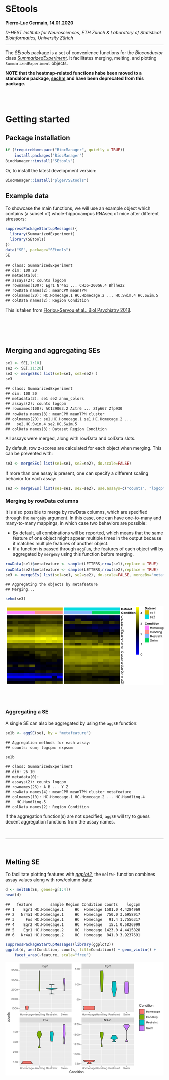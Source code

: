# SEtools

**Pierre-Luc Germain, 14.01.2020**

*D-HEST Institute for Neurosciences, ETH Zürich & Laboratory of Statistical Bioinformatics, University Zürich*

***

The *SEtools* package is a set of convenience functions for the _Bioconductor_ class *[SummarizedExperiment](https://bioconductor.org/packages/3.10/SummarizedExperiment)*. It facilitates merging, melting, and plotting `SummarizedExperiment` objects.

**NOTE that the heatmap-related functions habe been moved to a standalone package, [sechm](https://github.com/plger/sechm) and have been deprecated from this package.**


<br/><br/>

# Getting started

## Package installation


```r
if (!requireNamespace("BiocManager", quietly = TRUE))
    install.packages("BiocManager")
BiocManager::install("SEtools")
```


Or, to install the latest development version:


```r
BiocManager::install("plger/SEtools")
```

## Example data

To showcase the main functions, we will use an example object which contains (a subset of) whole-hippocampus RNAseq of mice after different stressors:


```r
suppressPackageStartupMessages({
  library(SummarizedExperiment)
  library(SEtools)
})
data("SE", package="SEtools")
SE
```

```
## class: SummarizedExperiment 
## dim: 100 20 
## metadata(0):
## assays(2): counts logcpm
## rownames(100): Egr1 Nr4a1 ... CH36-200G6.4 Bhlhe22
## rowData names(2): meanCPM meanTPM
## colnames(20): HC.Homecage.1 HC.Homecage.2 ... HC.Swim.4 HC.Swim.5
## colData names(2): Region Condition
```

This is taken from [Floriou-Servou et al., Biol Psychiatry 2018](https://doi.org/10.1016/j.biopsych.2018.02.003).

<br/><br/>

<br/>

## Merging and aggregating SEs


```r
se1 <- SE[,1:10]
se2 <- SE[,11:20]
se3 <- mergeSEs( list(se1=se1, se2=se2) )
se3
```

```
## class: SummarizedExperiment 
## dim: 100 20 
## metadata(3): se1 se2 anno_colors
## assays(2): counts logcpm
## rownames(100): AC139063.2 Actr6 ... Zfp667 Zfp930
## rowData names(3): meanCPM meanTPM cluster
## colnames(20): se1.HC.Homecage.1 se1.HC.Homecage.2 ...
##   se2.HC.Swim.4 se2.HC.Swim.5
## colData names(3): Dataset Region Condition
```

All assays were merged, along with rowData and colData slots.

By default, row z-scores are calculated for each object when merging. This can be prevented with:

```r
se3 <- mergeSEs( list(se1=se1, se2=se2), do.scale=FALSE)
```

If more than one assay is present, one can specify a different scaling behavior for each assay:

```r
se3 <- mergeSEs( list(se1=se1, se2=se2), use.assays=c("counts", "logcpm"), do.scale=c(FALSE, TRUE))
```

### Merging by rowData columns

It is also possible to merge by rowData columns, which are specified through the `mergeBy` argument. 
In this case, one can have one-to-many and many-to-many mappings, in which case two behaviors are possible:

* By default, all combinations will be reported, which means that the same feature of one object might appear multiple times in the output because it matches multiple features of another object.
* If a function is passed through `aggFun`, the features of each object will by aggregated by `mergeBy` using this function before merging.


```r
rowData(se1)$metafeature <- sample(LETTERS,nrow(se1),replace = TRUE)
rowData(se2)$metafeature <- sample(LETTERS,nrow(se2),replace = TRUE)
se3 <- mergeSEs( list(se1=se1, se2=se2), do.scale=FALSE, mergeBy="metafeature", aggFun=median)
```

```
## Aggregating the objects by metafeature
## Merging...
```

```r
sehm(se3)
```

![](README_files/figure-html/merging-1.png)<!-- -->

<br/><br/>


### Aggregating a SE

A single SE can also be aggregated by using the `aggSE` function:


```r
se1b <- aggSE(se1, by = "metafeature")
```

```
## Aggregation methods for each assay:
## counts: sum; logcpm: expsum
```

```r
se1b
```

```
## class: SummarizedExperiment 
## dim: 26 10 
## metadata(0):
## assays(2): counts logcpm
## rownames(26): A B ... Y Z
## rowData names(4): meanCPM meanTPM cluster metafeature
## colnames(10): HC.Homecage.1 HC.Homecage.2 ... HC.Handling.4
##   HC.Handling.5
## colData names(2): Region Condition
```

If the aggregation function(s) are not specified, `aggSE` will try to guess decent aggregation functions from the assay names.

<br/>

***

<br/>

## Melting SE

To facilitate plotting features with *[ggplot2](https://CRAN.R-project.org/package=ggplot2)*, the `meltSE` function combines assay values along with row/column data:


```r
d <- meltSE(SE, genes=g[1:4])
head(d)
```

```
##   feature        sample Region Condition counts    logcpm
## 1    Egr1 HC.Homecage.1     HC  Homecage 1581.0 4.4284969
## 2   Nr4a1 HC.Homecage.1     HC  Homecage  750.0 3.6958917
## 3     Fos HC.Homecage.1     HC  Homecage   91.4 1.7556317
## 4    Egr2 HC.Homecage.1     HC  Homecage   15.1 0.5826999
## 5    Egr1 HC.Homecage.2     HC  Homecage 1423.0 4.4415828
## 6   Nr4a1 HC.Homecage.2     HC  Homecage  841.0 3.9237691
```

```r
suppressPackageStartupMessages(library(ggplot2))
ggplot(d, aes(Condition, counts, fill=Condition)) + geom_violin() + 
    facet_wrap(~feature, scale="free")
```

![An example ggplot created from a melted SE.](README_files/figure-html/unnamed-chunk-13-1.png)
